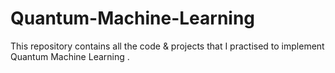 # Quantum-Machine-Learning
This repository contains all the code &amp; projects that I practised to implement Quantum Machine Learning .
